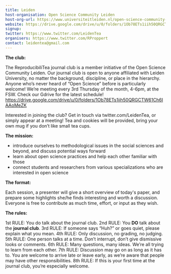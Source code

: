 ```yaml
---
title: Leiden
host-organisation: Open Science Community Leiden
host-org-url: https://www.universiteitleiden.nl/open-science-community-leiden
website: https://drive.google.com/drive/u/0/folders/1Ob78ETs1iih50QRGCTW61Ch6IAAoMeZK
signup:
twitter: https://www.twitter.com/LeidenTea
organisers: https://www.twitter.com/RProppert
contact: leidentea@gmail.com
---
```

**The club:** 

The ReproducibiliTea journal club is a member initiative of the Open Science Community Leiden. Our journal club is open to anyone affiliated with Leiden University, no matter the background, discipline, or place in the hierarchy.
Anyone who’s never heard of “Open Science” before is particularly welcome!
We’re meeting every 3rd Thursday of the month, 4-6pm, at the FSW.
Check our Gdrive for the latest schedule!
https://drive.google.com/drive/u/0/folders/1Ob78ETs1iih50QRGCTW61Ch6IAAoMeZK

Interested in joining the club? Get in touch via twitter.com/LeidenTea, or simply appear at a meeting!
Tea and cookies will be provided, bring your own mug if you don’t like small tea cups.

**The mission:**

* introduce ourselves to methodological issues in the social sciences and beyond, and discuss potential ways forward
* learn about open science practices and help each other familiar with those
* connect students and researchers from various specializations who are interested in open science

**The format:**

Each session, a presenter will give a short overview of today's paper, and prepare some highlights she/he finds interesting and worth a discussion. Everyone is free to contribute as much time, effort, or input as they wish.

**The rules:**

1st RULE: You do talk about the journal club.
2nd RULE: You **DO** talk about the **journal club**.
3rd RULE: If someone says “Huh?” or goes quiet, please explain what you mean.
4th RULE: Only discussion, no grading, no judging.
5th RULE: One person talks at a time. Don’t interrupt, don’t give dismissive looks or comments.
6th RULE: Many questions, many ideas. We’re all trying to learn from each other.
7th RULE: Discussion may go on as long as it has to. You are welcome to arrive late or leave early, as we’re aware that people may have other responsibilities.
8th RULE: If this is your first time at the journal club, you’re especially welcome.

